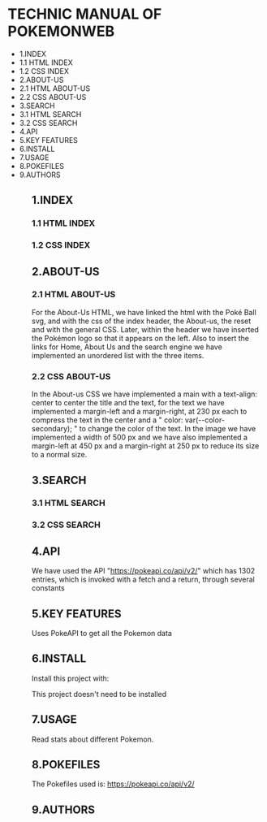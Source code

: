 # TECHNIC MANUAL OF POKEMONWEB

<ul>
    <li>1.INDEX</li>
    <li>1.1 HTML INDEX</li>
    <li>1.2 CSS INDEX</li>
    <li>2.ABOUT-US</li>
    <li>2.1 HTML ABOUT-US</li>
    <li>2.2 CSS ABOUT-US</li>
    <li>3.SEARCH</li>
    <li>3.1 HTML SEARCH</li>
    <li>3.2 CSS SEARCH</li>
    <li>4.API</li>
    <li>5.KEY FEATURES</li>
    <li>6.INSTALL</li>
    <li>7.USAGE</li>
    <li>8.POKEFILES</li>
    <li>9.AUTHORS</li>
<ul>

## 1.INDEX
### 1.1 HTML INDEX
### 1.2 CSS INDEX
## 2.ABOUT-US
### 2.1 HTML ABOUT-US
For the About-Us HTML, we have linked the html with the Poké Ball svg, and with the css of the index header, the About-us, the reset and with the general CSS. Later, within the header we have inserted the Pokémon logo so that it appears on the left.
Also to insert the links for Home, About Us and the search engine we have implemented an unordered list with the three items.
### 2.2 CSS ABOUT-US
In the About-us CSS we have implemented a main with a text-align: center to center the title and the text, for the text we have implemented a margin-left and a margin-right, at 230 px each to compress the text in the center and a " color: var(--color-secondary); " to change the color of the text.
In the image we have implemented a width of 500 px and we have also implemented a margin-left at 450 px and a margin-right at 250 px to reduce its size to a normal size.
## 3.SEARCH
### 3.1 HTML SEARCH
### 3.2 CSS SEARCH
## 4.API
We have used the API "https://pokeapi.co/api/v2/" which has 1302 entries, which is invoked with a fetch and a return, through several constants
## 5.KEY FEATURES
Uses PokeAPI to get all the Pokemon data
## 6.INSTALL
Install this project with:

This project doesn't need to be installed
## 7.USAGE
Read stats about different Pokemon.
## 8.POKEFILES
The Pokefiles used is: https://pokeapi.co/api/v2/
## 9.AUTHORS